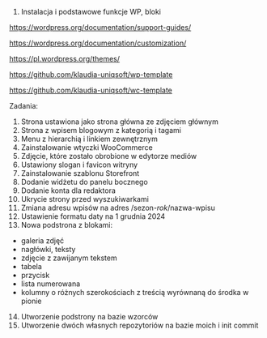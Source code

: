 1. Instalacja i podstawowe funkcje WP, bloki

https://wordpress.org/documentation/support-guides/

https://wordpress.org/documentation/customization/

https://pl.wordpress.org/themes/

https://github.com/klaudia-uniqsoft/wp-template

https://github.com/klaudia-uniqsoft/wc-template

Zadania:

1. Strona ustawiona jako strona główna ze zdjęciem głównym
2. Strona z wpisem blogowym z kategorią i tagami
3. Menu z hierarchią i linkiem zewnętrznym
4. Zainstalowanie wtyczki WooCommerce
5. Zdjęcie, które zostało obrobione w edytorze mediów
6. Ustawiony slogan i favicon witryny
7. Zainstalowanie szablonu Storefront
8. Dodanie widżetu do panelu bocznego
9. Dodanie konta dla redaktora
10. Ukrycie strony przed wyszukiwarkami
11. Zmiana adresu wpisów na adres /sezon-*rok*/nazwa-wpisu
12. Ustawienie formatu daty na 1 grudnia 2024
13. Nowa podstrona z blokami:
- galeria zdjęć
- nagłówki, teksty
- zdjęcie z zawijanym tekstem
- tabela
- przycisk
- lista numerowana
- kolumny o różnych szerokościach z treścią wyrównaną do środka w pionie
14. Utworzenie podstrony na bazie wzorców
15. Utworzenie dwóch własnych repozytoriów na bazie moich i init commit
